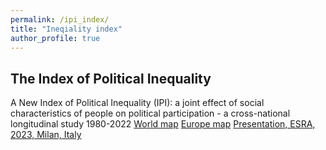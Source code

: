 ```yaml
---
permalink: /ipi_index/
title: "Ineqiality index"
author_profile: true
---
```


## The Index of Political Inequality

A New Index of Political Inequality (IPI): a joint effect of social characteristics of people on political participation - a cross-national longitudinal study 1980-2022 
[World map](../publications/ipi_world_red_0.13.html)
[Europe map](../publications/ipi_EU_red_0.4.html)
[Presentation, ESRA, 2023, Milan, Italy](../publications/V_Barsegyan_Pres_IPI_ESRA_Milan_230719.pdf)
